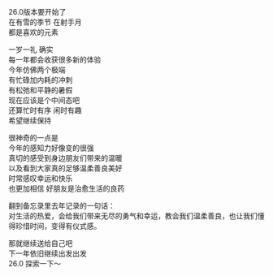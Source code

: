26.0版本要开始了  
在有雪的季节 在射手月  
都是喜欢的元素

一岁一礼 确实  
每一年都会收获很多新的体验  
今年仿佛两个极端  
有忙碌加内耗的冲刺  
有松弛和平静的暑假  
现在应该是个中间态吧  
还算忙时有序 闲时有趣  
希望继续保持  

很神奇的一点是  
今年的感知力好像变的很强  
真切的感受到身边朋友们带来的温暖  
以及看到大家真的足够温柔善良美好  
时常感叹幸运和快乐  
也更加相信 好朋友是治愈生活的良药  

翻到备忘录里去年记录的一句话：  
对生活的热爱，会给我们带来无尽的勇气和幸运，教会我们温柔善良，也让我们懂得珍惜时间，变得有仪式感。  

那就继续送给自己吧  
下一年依旧继续出发出发  
26.0 探索一下～   


  
    
    